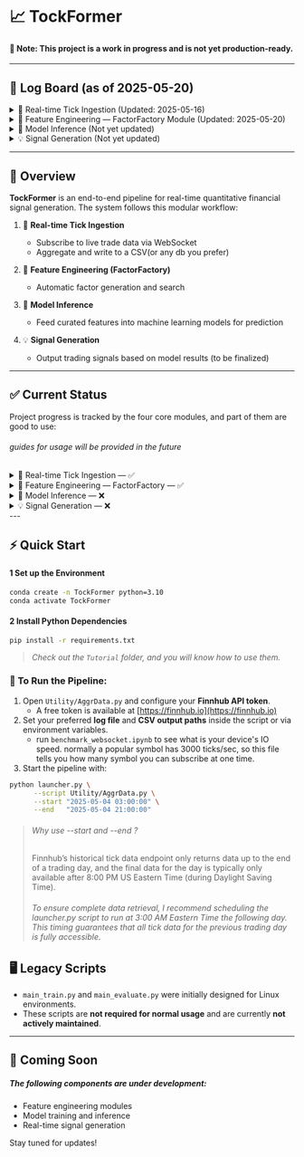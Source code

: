 # 📈 TockFormer

#### 🚧 Note: This project is a work in progress and is not yet production-ready.

---
## 📌 Log Board (as of 2025-05-20)

<details>
<summary>🔌 Real-time Tick Ingestion (Updated: 2025-05-16)</summary>

- Use `Utility/luancher.py` to schedule the ingest program

</details>

<details>
<summary>🧠 Feature Engineering — FactorFactory Module (Updated: 2025-05-20)</summary>

- Usage guide is under folder `Usage_Guide`

</details>

<details>
<summary>🤖 Model Inference (Not yet updated)</summary>

- ⏳ Placeholder for future logs related to model training, validation, and prediction integration.
- ❌ No updates yet. This module is currently under development.  

</details>

<details>
<summary>💡 Signal Generation (Not yet updated)</summary>

- ⏳ Placeholder for future logs related to trading signal generation, output formatting, and strategy logic.
- ❌ No updates yet. This module is currently under development.  

</details>

---

## 🧠 Overview

**TockFormer** is an end-to-end pipeline for real-time quantitative financial signal generation. The system follows this modular workflow:

1. 🔌 **Real-time Tick Ingestion**  
   - Subscribe to live trade data via WebSocket  
   - Aggregate and write to a CSV(or any db you prefer)

2. 🧠 **Feature Engineering (FactorFactory)**  
   - Automatic factor generation and search

3. 🤖 **Model Inference**  
   - Feed curated features into machine learning models for prediction

4. 💡 **Signal Generation**  
   - Output trading signals based on model results (to be finalized)

---
## ✅ Current Status

Project progress is tracked by the four core modules, and part of them are good to use:
###### guides for usage will be provided in the future
<details>
<summary>🔌 Real-time Tick Ingestion — ✅</summary>

- WebSocket subscription and message ingestion implemented  
- Aggregation and parallel I/O via `mpi4py` operational

</details>

<details>
<summary>🧠 Feature Engineering — FactorFactory — ✅</summary>

- Tree-based generation and heuristic search functioning as intended

</details>

<details>
<summary>🤖 Model Inference — ❌</summary>

- Model loading and prediction pipeline not yet implemented

</details>

<details>
<summary>💡 Signal Generation — ❌</summary>
- Signal decoding and trade logic pending

</details>
---

## ⚡ Quick Start
#### **1 Set up the Environment**
```bash
conda create -n TockFormer python=3.10
conda activate TockFormer
```
#### **2 Install Python Dependencies**
```bash
pip install -r requirements.txt
```

> *Check out the `Tutorial` folder, and you will know how to use them.*


### 🔧 To Run the Pipeline:
1. Open `Utility/AggrData.py` and configure your **Finnhub API token**.  
   - A free token is available at [https://finnhub.io](https://finnhub.io)
2. Set your preferred **log file** and **CSV output paths** inside the script or via environment variables. 
   - run `benchmark_websocket.ipynb` to see what is your device's IO speed. normally a popular symbol has 3000 ticks/sec, so this file tells you how many symbol you can subscribe at one time.
3. Start the pipeline with:

```bash
python launcher.py \
      --script Utility/AggrData.py \
      --start "2025-05-04 03:00:00" \
      --end   "2025-05-04 21:00:00"
```
> ###### Why use --start and --end ? 
> Finnhub’s historical tick data endpoint only returns data up to the end of a trading day, and the final data for the day is typically only available after 8:00 PM US Eastern Time (during Daylight Saving Time).
> 
> ###### To ensure complete data retrieval, I recommend scheduling the launcher.py script to run at 3:00 AM Eastern Time the following day. This timing guarantees that all tick data for the previous trading day is fully accessible.

## 🖥️ Legacy Scripts

- `main_train.py` and `main_evaluate.py` were initially designed for Linux environments.  
- These scripts are **not required for normal usage** and are currently **not actively maintained**.

---

## 🚀 Coming Soon

##### The following components are under development:
- Feature engineering modules  
- Model training and inference  
- Real-time signal generation  

Stay tuned for updates!
